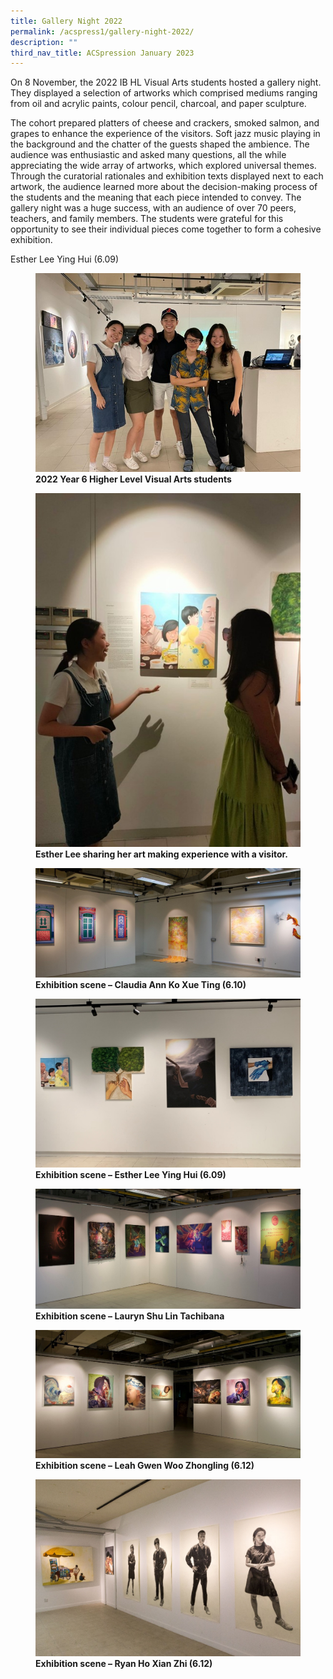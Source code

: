 ```yaml
---
title: Gallery Night 2022
permalink: /acspress1/gallery-night-2022/
description: ""
third_nav_title: ACSpression January 2023
---
```


On 8 November, the 2022 IB HL Visual Arts students hosted a gallery night. They displayed a selection of artworks which comprised mediums ranging from oil and acrylic paints, colour pencil, charcoal, and paper sculpture.

The cohort prepared platters of cheese and crackers, smoked salmon, and grapes to enhance the experience of the visitors. Soft jazz music playing in the background and the chatter of the guests shaped the ambience. The audience was enthusiastic and asked many questions, all the while appreciating the wide array of artworks, which explored universal themes. Through the curatorial rationales and exhibition texts displayed next to each artwork, the audience learned more about the decision-making process of the students and the meaning that each piece intended to convey. The gallery night was a huge success, with an audience of over 70 peers, teachers, and family members. The students were grateful for this opportunity to see their individual pieces come together to form a cohesive exhibition.

Esther Lee Ying Hui (6.09)

<figure>
<img src="/images/Picture4.jpg">
<figcaption> <strong> 2022 Year 6 Higher Level Visual Arts students</strong> </figcaption>
</figure>

<figure>
<img src="/images/Picture5.jpg">
<figcaption> <strong>Esther Lee sharing her art making experience with a visitor.</strong> </figcaption>
</figure>

<figure>
<img src="/images/Picture6.jpg">
<figcaption> <strong>Exhibition scene – Claudia Ann Ko Xue Ting (6.10)</strong> </figcaption>
</figure>

<figure>
<img src="/images/Picture7.jpg">
<figcaption> <strong>Exhibition scene – Esther Lee Ying Hui (6.09)</strong> </figcaption>
</figure>

<figure>
<img src="/images/Picture8.jpg">
<figcaption> <strong>Exhibition scene – Lauryn Shu Lin Tachibana</strong> </figcaption>
</figure>

<figure>
<img src="/images/Picture9.jpg">
<figcaption> <strong>Exhibition scene – Leah Gwen Woo Zhongling (6.12)</strong> </figcaption>
</figure>

<figure>
<img src="/images/Picture10.jpg">
<figcaption> <strong>Exhibition scene – Ryan Ho Xian Zhi (6.12)</strong> </figcaption>
</figure>

